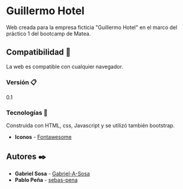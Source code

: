 # Guillermo Hotel

Web creada para la empresa ficticia "Guillermo Hotel" en el marco del práctico 1 del bootcamp de Matea.

## Compatibilidad 🚀

La web es compatible con cualquier navegador.

### Versión 📋

0.1

### Tecnologías 🔧

Construida con HTML, css, Javascript y se utilizó también bootstrap.

- **Iconos** - [Fontawesome](https://fontawesome.com/)

## Autores ✒️

- **Gabriel Sosa** - [Gabriel-A-Sosa](https://github.com/Gabriel-A-Sosa)
- **Pablo Peña** - [sebas-pena](https://github.com/sebas-pena)
